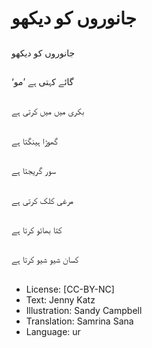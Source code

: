 # جانوروں کو دیکھو

##
جانوروں کو دیکھو

##
‘گائے کہتی ہے ’مو

##
بکری میں میں کرتی ہے

##
گھوڑا ہینگتا ہے

##
سور گریجتا ہے

##
مرغی کلک کرتی ہے

##
کتا بھائو کرتا ہے

##
کسان شیو شیو کرتا ہے

##
* License: [CC-BY-NC]
* Text: Jenny Katz
* Illustration: Sandy Campbell
* Translation: Samrina Sana
* Language: ur
